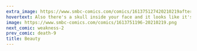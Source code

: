```yaml
---
extra_image: https://www.smbc-comics.com/comics/161375127420210219after.png
hovertext: Also there's a skull inside your face and it looks like it's laughing and sad all the time. Grody.
image: https://www.smbc-comics.com/comics/1613751196-20210219.png
next_comic: weakness-2
prev_comic: death-9
title: Beauty
---
```


